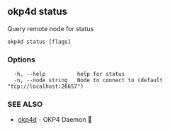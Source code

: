 ## okp4d status

Query remote node for status

```
okp4d status [flags]
```

### Options

```
  -h, --help          help for status
  -n, --node string   Node to connect to (default "tcp://localhost:26657")
```

### SEE ALSO

* [okp4d](okp4d.md)	 - OKP4 Daemon 👹

